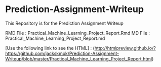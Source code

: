 # Prediction-Assignment-Writeup

This Repository is for the Prediction Assignment Writeup

RMD File : Practical_Machine_Learning_Project_Report.Rmd
MD File  : Practical_Machine_Learning_Project_Report.md

[Use the following link to see the HTML] : (http://htmlpreview.github.io/?https://github.com/jackskmok/Prediction-Assignment-Writeup/blob/master/Practical_Machine_Learning_Project_Report.html)
